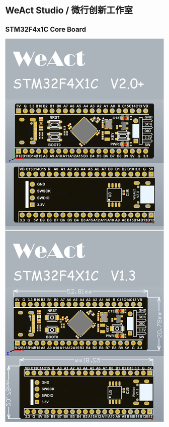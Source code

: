 # WeAct Studio / 微行创新工作室
## STM32F4x1C Core Board
![STM32F4X1 V2.0+](/STM32F4x1C/STM32F4x1C_V20+.png "STM32F4X1 V2.0+")
![STM32F4X1 V1.3](/STM32F4x1C/STM32F4x1C_V13.png "STM32F4X1 V1.3")